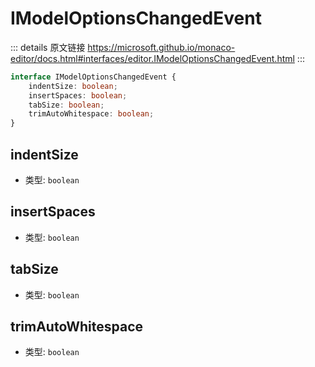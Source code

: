 # IModelOptionsChangedEvent
        
::: details 原文链接
https://microsoft.github.io/monaco-editor/docs.html#interfaces/editor.IModelOptionsChangedEvent.html
:::

```ts
interface IModelOptionsChangedEvent {
    indentSize: boolean;
    insertSpaces: boolean;
    tabSize: boolean;
    trimAutoWhitespace: boolean;
}
```

## indentSize
- 类型: `boolean`
## insertSpaces
- 类型: `boolean`
## tabSize
- 类型: `boolean`
## trimAutoWhitespace
- 类型: `boolean`